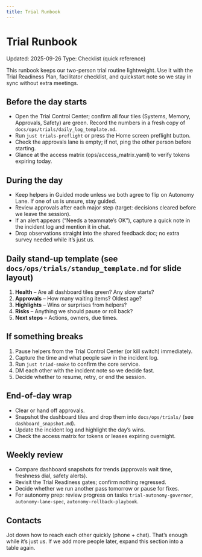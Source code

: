 ```yaml
---
title: Trial Runbook
---
```


# Trial Runbook

Updated: 2025-09-26
Type: Checklist (quick reference)

This runbook keeps our two-person trial routine lightweight. Use it with the Trial Readiness Plan, facilitator checklist, and quickstart note so we stay in sync without extra meetings.

## Before the day starts

- Open the Trial Control Center; confirm all four tiles (Systems, Memory, Approvals, Safety) are green.  Record the numbers in a fresh copy of `docs/ops/trials/daily_log_template.md`.
- Run `just trials-preflight` or press the Home screen preflight button.
- Check the approvals lane is empty; if not, ping the other person before starting.
- Glance at the access matrix (ops/access_matrix.yaml) to verify tokens expiring today.

## During the day

- Keep helpers in Guided mode unless we both agree to flip on Autonomy Lane. If one of us is unsure, stay guided.
- Review approvals after each major step (target: decisions cleared before we leave the session).
- If an alert appears (“Needs a teammate’s OK”), capture a quick note in the incident log and mention it in chat.
- Drop observations straight into the shared feedback doc; no extra survey needed while it’s just us.

## Daily stand-up template (see `docs/ops/trials/standup_template.md` for slide layout)

1. **Health** – Are all dashboard tiles green? Any slow starts?
2. **Approvals** – How many waiting items? Oldest age?
3. **Highlights** – Wins or surprises from helpers?
4. **Risks** – Anything we should pause or roll back?
5. **Next steps** – Actions, owners, due times.

## If something breaks

1. Pause helpers from the Trial Control Center (or kill switch) immediately.
2. Capture the time and what people saw in the incident log.
3. Run `just triad-smoke` to confirm the core service.
4. DM each other with the incident note so we decide fast.
5. Decide whether to resume, retry, or end the session.

## End-of-day wrap

- Clear or hand off approvals.
- Snapshot the dashboard tiles and drop them into `docs/ops/trials/` (see `dashboard_snapshot.md`).
- Update the incident log and highlight the day’s wins.
- Check the access matrix for tokens or leases expiring overnight.

## Weekly review

- Compare dashboard snapshots for trends (approvals wait time, freshness dial, safety alerts).
- Revisit the Trial Readiness gates; confirm nothing regressed.
- Decide whether we run another pass tomorrow or pause for fixes.
- For autonomy prep: review progress on tasks `trial-autonomy-governor`, `autonomy-lane-spec`, `autonomy-rollback-playbook`.

## Contacts

Jot down how to reach each other quickly (phone + chat). That’s enough while it’s just us. If we add more people later, expand this section into a table again.
